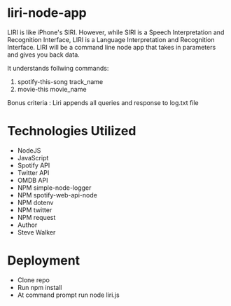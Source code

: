 # liri-node-app
LIRI is like iPhone's SIRI. However, while SIRI is a Speech Interpretation and Recognition Interface, LIRI is a Language Interpretation and Recognition Interface. LIRI will be a command line node app that takes in parameters and gives you back data.

It understands follwing commands:
  1. spotify-this-song   track_name
  2. movie-this   movie_name
  
Bonus criteria : Liri appends all queries and response to log.txt file 

# Technologies Utilized
* NodeJS
* JavaScript
* Spotify API
* Twitter API
* OMDB API
* NPM simple-node-logger
* NPM spotify-web-api-node
* NPM dotenv
* NPM twitter
* NPM request
* Author
* Steve Walker

# Deployment
* Clone repo
* Run npm install
* At command prompt run node liri.js <pass in an instruction from above>
